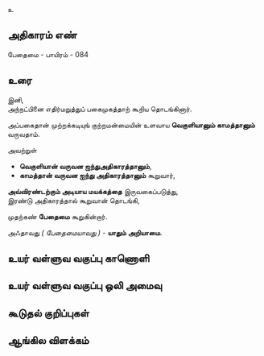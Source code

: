 உ


## அதிகாரம் எண்

பேதைமை - பாயிரம் - 084	
## உரை

இனி,  
அந்நட்பினை எதிர்மறுத்துப் பகைமுகத்தாற் கூறிய தொடங்கினார்.  

அப்பகைதான் முற்றக்கடியுங் குற்றமன்மையின் உளவாய **வெகுளியானும் காமத்தானும்** வருவதாம்.  

அவற்றுள்  
* **வெகுளியான் வருவன ஐந்துஅதிகாரத்தானும்**,  
* **காமத்தான் வருவன ஐந்து அதிகாரத்தானும்** கூறுவார்,  

**அவ்விரண்டற்கும் அடியாய மயக்கத்தை** இருவகைப்படுத்து,  
இரண்டு அதிகாரத்தால் கூறுவான் தொடங்கி,  

முதற்கண் **பேதைமை** கூறுகின்றார்.  

அஃதாவது _( பேதைமையாவது )_ - **யாதும் அறியாமை**.


## உயர் வள்ளுவ வகுப்பு காணொளி


## உயர் வள்ளுவ வகுப்பு ஒலி அமைவு 


## கூடுதல் குறிப்புகள்


## ஆங்கில விளக்கம்

